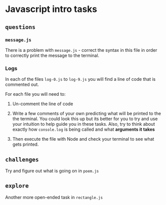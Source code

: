 # Javascript intro tasks 

## `questions`

### `message.js`

There is a problem with `message.js` - correct the syntax in this file in order to correctly print the message to the terminal.

### Logs

In each of the files `log-0.js` to `log-9.js` you will find a line of code that is commented out.

For each file you will need to:

1. Un-comment the line of code

2. Write a few comments of your own predicting what will be printed to the the terminal.
   You could look this up but its better for you to try and use your intuition to help guide you in these tasks.
   Also, try to think about exactly how `console.log` is being called and what **arguments it takes**
3. Then execute the file with Node and check your terminal to see what gets printed.

## `challenges`

Try and figure out what is going on in `poem.js`

## `explore`

Another more open-ended task in `rectangle.js`
